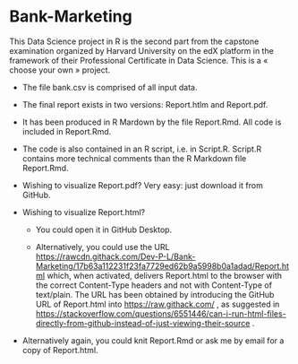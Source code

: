  # Bank-Marketing

This Data Science project in R is the second part from the capstone examination 
organized by Harvard University on the edX platform in the framework 
of their Professional Certificate in Data Science. This is a « choose your own » project. 

* The file bank.csv is comprised of all input data. 

* The final report exists in two versions: Report.htlm and Report.pdf.

* It has been produced in R Mardown by the file Report.Rmd. All code is included in Report.Rmd.

* The code is also contained in an R script, i.e. in Script.R. 
Script.R contains more technical comments than the R Markdown file Report.Rmd.

* Wishing to visualize Report.pdf? Very easy: just download it from GitHub. 

* Wishing to visualize Report.html? 

  * You could open it in GitHub Desktop. 

  * Alternatively, you could use the URL
https://rawcdn.githack.com/Dev-P-L/Bank-Marketing/17b63a112231f23fa7729ed62b9a5998b0a1adad/Report.html
which, when activated, delivers Report.html to the browser with the correct Content-Type headers 
and not with Content-Type of text/plain. The URL has been obtained by introducing the GitHub URL of Report.html 
into https://raw.githack.com/ , as suggested in 
https://stackoverflow.com/questions/6551446/can-i-run-html-files-directly-from-github-instead-of-just-viewing-their-source .

 * Alternatively again, you could knit Report.Rmd or ask me by email for a copy of Report.html. 
